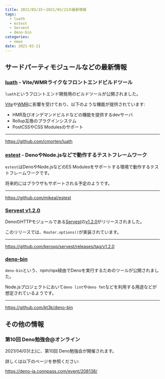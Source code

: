 ```yaml
---
title: 2021/03/15〜2021/03/21の最新情報
tags:
  - luath
  - estest
  - Servest
  - deno-bin
categories:
  - news
date: 2021-03-21
---
```


## サードパーティモジュールなどの最新情報

### [luath](https://github.com/cmorten/luath) - Vite/WMRライクなフロントエンドビルドツール

`luath`というフロントエンド開発用のビルドツールが公開されました。

[Vite](https://github.com/vitejs/vite)や[WMR](https://github.com/preactjs/wmr)に影響を受けており、以下のような機能が提供されています:

* HMR及びオンデマンドビルドなどの機能を提供するdevサーバ
* Rollup互換のプラグインシステム
* PostCSSやCSS Modulesのサポート

---

https://github.com/cmorten/luath

### [estest](https://github.com/mikeal/estest) - DenoやNode.jsなどで動作するテストフレームワーク

`estest`はDenoやNode.jsなどのES Modulesをサポートする環境で動作するテストフレームワークです。

将来的にはブラウザもサポートされる予定のようです。

---

https://github.com/mikeal/estest

### [Servest v1.2.0](https://github.com/keroxp/servest/releases/tag/v1.2.0)

DenoのHTTPモジュールである[Servest](https://servestjs.org/)の[v1.2.0](https://github.com/keroxp/servest/releases/tag/v1.2.0)がリリースされました。

このリリースでは、`Router.options()`が実装されています。

---

https://github.com/keroxp/servest/releases/tag/v1.2.0

### [deno-bin](https://github.com/kt3k/deno-bin)

`deno-bin`という、npm/npx経由でDenoを実行するためのツールが公開されました。

Node.jsプロジェクトにおいて`deno lint`や`deno fmt`などを利用する用途などが想定されているようです。

---

https://github.com/kt3k/deno-bin

## その他の情報

### 第10回 Deno勉強会@オンライン

2021/04/03(土)に、第10回 Deno勉強会が開催されます。

詳しくは以下のページを参照ください:

https://deno-ja.connpass.com/event/208138/
